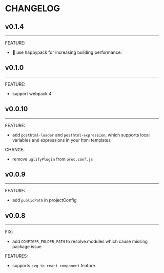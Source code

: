 # CHANGELOG

## v0.1.4
---
FEATURE:
  - 🚀 use happypack for increasing building performance.

## v0.1.0
---
FEATURE:
  - support webpack 4

## v0.0.10
---
FEATURE:
  - add `posthtml-loader` and `posthtml-expression`, which supports  local variables and expressions in your html templates
  
CHANGE:
  - remove `uglifyPlugin` from `prod.conf.js`

## v0.0.9
---
FEATURE:
  - add `publicPath` in projectConfig

## v0.0.8
---
FIX:
- add `CONFIGER_FOLDER_PATH` to resolve.modules which cause missing package issue

FEATURES:
- supports `svg to react component` feature.
